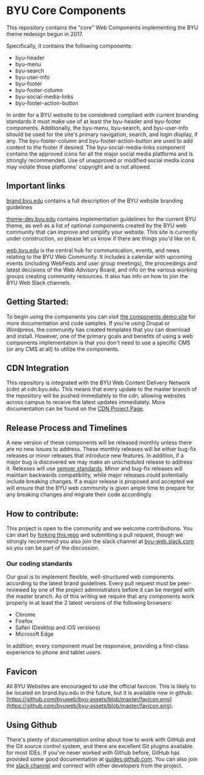 # BYU Core Components
This repository contains the "core" Web Components implementing the BYU theme redesign begun in 2017.

Specifically, it contains the following components:
* byu-header
* byu-menu
* byu-search
* byu-user-info
* byu-footer
* byu-footer-column
* byu-social-media-links
* byu-footer-action-button

In order for a BYU website to be considered compliant with current branding standards it must make use of at least the byu-header and byu-footer components. Additionally, the byu-menu, byu-search, and byu-user-info should be used for the site's primary navigation, search, and login display, if any. The byu-footer-column and byu-footer-action-button are used to add content to the footer if desired. The byu-social-media-links component contains the approved icons for all the major social media platforms and is strongly recommended. Use of unapproved or modified social media icons may violate those platforms' copyright and is not allowed.

## Important links
[brand.byu.edu](http://brand.byu.edu) contains a full description of the BYU website branding guidelines

[theme-dev.byu.edu](http://theme-dev.byu.edu) contains implementation guidelines for the current BYU theme, as well as a list of optional components created by the BYU web community that can improve and simplify your website. This site is currently under construction, so please let us know if there are things you'd like on it.

[web.byu.edu](http://web.byu.edu) is the central hub for communication, events, and news relating to the BYU Web Community. It includes a calendar with upcoming events (including WebFests and user group meetings), the proceedings and latest decisions of the Web Advisory Board, and info on the various working groups creating community resources. It also has info on how to join the BYU Web Slack channels.

## Getting Started:
To begin using the components you can visit [the components demo site](http://2017-components-demo.cdn.byu.edu/) for more documentation and code samples. If you're using Drupal or Wordpress, the community has created templates that you can download and install. However, one of the primary goals and benefits of using a web components implementation is that you don't need to use a specific CMS (or any CMS at all) to utilize the components.

## CDN Integration
This repository is integrated with the BYU Web Content Delivery Network (cdn) at cdn.byu.edu. This means that every update to the master branch of the repository will be pushed immediately to the cdn, allowing websites across campus to receive the latest updates immediately. More documentation can be found on the [CDN Project Page](https://github.com/byuweb/web-cdn).  

## Release Process and Timelines
A new version of these components will be released monthly unless there are no new issues to address. These monthly releases will be either bug-fix releases or minor releases that introduce new features. In addition, if a major bug is discovered we may make an unscheduled release to address it. Releases will use [semver standards](http://semver.org/). Minor and bug-fix releases will maintain backwards compatibility, while major releases could potentially include breaking changes. If a major release is proposed and accepted we will ensure that the BYU web community is given ample time to prepare for any breaking changes and migrate their code accordingly. 

## How to contribute:
This project is open to the community and we welcome contributions. You can start by [forking this repo](https://help.github.com/articles/fork-a-repo/) and submitting a pull request, though we strongly recommend you also join the slack channel at [byu-web.slack.com](http://byu-web.slack.com) so you can be part of the discussion.

### Our coding standards
Our goal is to implement flexible, well-structured web components according to the latest brand guidelines. Every pull request must be peer-reviewed by one of the project administrators before it can be merged with the master branch. As of this writing we require that any components work properly in at least the 2 latest versions of the following browsers:

* Chrome
* Firefox
* Safari (Desktop and iOS versions)
* Microsoft Edge

In addition, every component must be responsive, providing a first-class experience to phone and tablet users.

## Favicon
All BYU Websites are encouraged to use the official favicon. This is likely to be located on brand.byu.edu in the future, but it is available now in github: [https://github.com/byuweb/byu-assets/blob/master/favicon.png](https://github.com/byuweb/byu-assets/blob/master/favicon.png).

## Using Github
There's plenty of documentation online about how to work with GitHub and the Git source control system, and there are excellent Git plugins available for most IDEs. If you've never worked with Github before, GitHub has provided some good documentation at [guides.github.com](http://guides.github.com). You can also join the [slack channel](http://byu-web.slack.com) and connect with other developers from the project.
